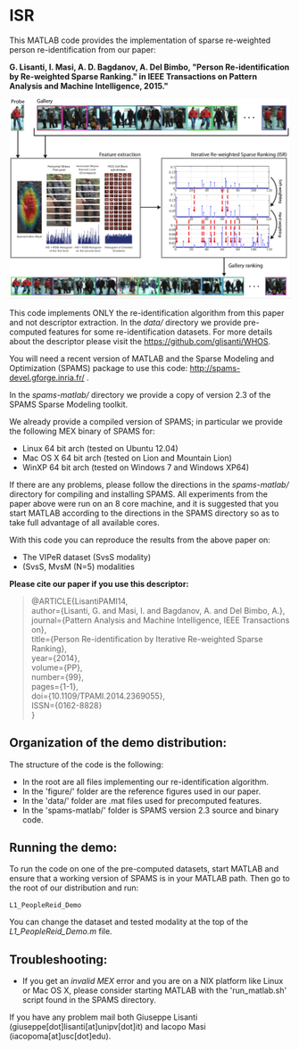 # ISR
This MATLAB code provides the implementation of sparse re-weighted person re-identification from our paper:

**G. Lisanti, I. Masi, A. D. Bagdanov, A. Del Bimbo, "Person Re-identification by Re-weighted Sparse Ranking." in IEEE Transactions on Pattern Analysis and Machine Intelligence, 2015."**

![ISR](/media/ISR.png)

This code implements ONLY the re-identification algorithm from this paper and not descriptor extraction. In the *data/* directory we provide pre-computed features for some re-identification datasets. 
For more details about the descriptor please visit the https://github.com/glisanti/WHOS.

You will need a recent version of MATLAB and the Sparse Modeling and Optimization (SPAMS) package to use this code:
http://spams-devel.gforge.inria.fr/ . 

In the *spams-matlab/* directory we provide a copy of version 2.3 of the SPAMS Sparse Modeling toolkit.

We already provide a compiled version of SPAMS; in particular we provide the following MEX binary of SPAMS for:
- Linux 64 bit arch (tested on Ubuntu 12.04)
- Mac OS X 64 bit arch (tested on Lion and Mountain Lion)
- WinXP 64 bit arch (tested on Windows 7 and Windows XP64)

If there are any problems, please follow the directions in the *spams-matlab/* directory for compiling and installing SPAMS. All experiments from the paper above were run on an 8 core machine, and it is suggested that you start MATLAB according to the directions in the SPAMS directory so as to take full advantage of all available cores.

With this code you can reproduce the results from the above paper on:
- The VIPeR dataset (SvsS modality)
- (SvsS, MvsM (N=5) modalities

**Please cite our paper if you use this descriptor:**
> @ARTICLE{LisantiPAMI14,\
>  author={Lisanti, G. and Masi, I. and Bagdanov, A. and Del Bimbo, A.},\
>  journal={Pattern Analysis and Machine Intelligence, IEEE Transactions on},\
>  title={Person Re-identification by Iterative Re-weighted Sparse Ranking},\
>  year={2014},\
>  volume={PP},\
>  number={99},\
>  pages={1-1},\
>  doi={10.1109/TPAMI.2014.2369055},\
>  ISSN={0162-8828}\
>}

## Organization of the demo distribution:

The structure of the code is the following:
- In the root are all files implementing our re-identification algorithm.
- In the 'figure/' folder are the reference figures used in our paper.
- In the 'data/' folder are .mat files used for precomputed features.
- In the 'spams-matlab/' folder is SPAMS version 2.3 source and binary code.

## Running the demo:

To run the code on one of the pre-computed datasets, start MATLAB and ensure that a working version of SPAMS is in your MATLAB path. Then go to the root of our distribution and run:
```
L1_PeopleReid_Demo
```
You can change the dataset and tested modality at the top of the *L1_PeopleReid_Demo.m* file.

## Troubleshooting:

- If you get an *invalid MEX* error and you are on a NIX platform like Linux or Mac OS X, please consider starting MATLAB with the 'run_matlab.sh' script found in the SPAMS directory.

If you have any problem mail both Giuseppe Lisanti (giuseppe[dot]lisanti[at]unipv[dot]it) and Iacopo Masi (iacopoma[at]usc[dot]edu).



